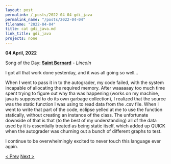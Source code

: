 ```yaml
---
layout: post
permalink: /_posts/2022-04-04-gdi_java
permalink_name: "/posts/2022-04-04"
filename: "2022-04-04"
title: cat gdi_java.md
link_title: gdi_java
projects: none
---
```

**04 April, 2022**

Song of the Day: [**Saint Bernard**](https://youtu.be/AGeLUXNl--0) - *Lincoln*

I got all that work done yesterday, and it was all going so well...

When I went to pass it in to the autograder, my code failed, with the system incapable of allocating the required memory. After waaaaaay too much time spent trying to figure out why tha was happening (works on my machine, java is supposed to do its own garbage collection), I realized that the source was the static function I was using to read data from the .csv file. When I went to write that part of the code, eclipse yelled at me to use the function statically, without creating an instance of the class. The unfortunate downside of that is that (to the best of my understanding) all of the data used by it is essentially treated as being static itself, which added up QUICK when the autograder was churning out a bunch of different graphs to test.

I continue to be overwhelmingly excited to never touch this language ever again.

[< Prev](/_posts/2022-04-03-praise_hashtables)    [Next >](/_posts/2022-04-06-no_rest)
